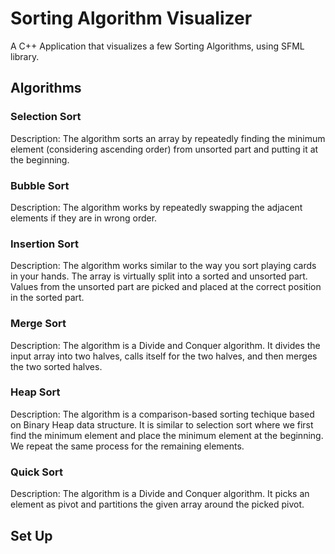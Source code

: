 # Sorting Algorithm Visualizer
A C++ Application that visualizes a few Sorting Algorithms, using 
SFML library.

## Algorithms
### Selection Sort
Description: The algorithm sorts an array by repeatedly finding the minimum element (considering ascending order) from unsorted part and putting it at the beginning.
### Bubble Sort
Description: The algorithm works by repeatedly swapping the adjacent elements if they are in wrong order.
### Insertion Sort
Description: The algorithm works similar to the way you sort playing cards in your hands. The array is virtually split into a sorted and unsorted part. Values from 
the unsorted part are picked and placed at the correct position in the sorted part.
### Merge Sort
Description: The algorithm is a Divide and Conquer algorithm. It divides the input array into two halves, calls itself for the two halves, and then merges the two sorted halves.
### Heap Sort
Description: The algorithm is a comparison-based sorting techique based on Binary Heap data structure. It is similar to selection sort where we first find 
the minimum element and place the minimum element at the beginning. We repeat the same process for the remaining elements.
### Quick Sort
Description: The algorithm is a Divide and Conquer algorithm. It picks an element as pivot and partitions the given array around the picked pivot.

## Set Up